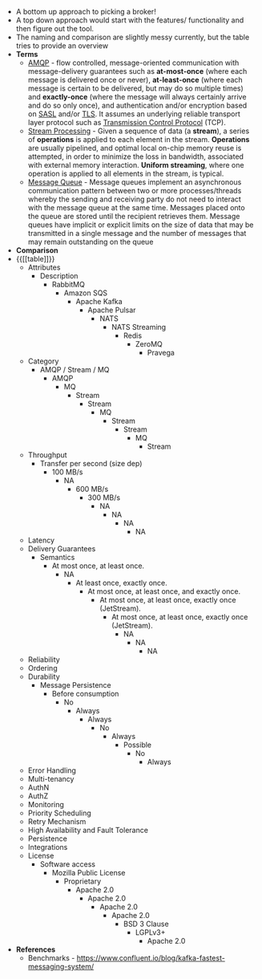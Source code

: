 - A bottom up approach to picking a broker!
- A top down approach would start with the features/ functionality and then figure out the tool.
- The naming and comparison are slightly messy currently, but the table tries to provide an overview
- **Terms**
    - [AMQP](https://en.wikipedia.org/wiki/Advanced_Message_Queuing_Protocol) - flow controlled, message-oriented communication with message-delivery guarantees such as __at-most-once__ (where each message is delivered once or never), __at-least-once__ (where each message is certain to be delivered, but may do so multiple times) and __exactly-once__ (where the message will always certainly arrive and do so only once), and authentication and/or encryption based on [SASL](https://en.wikipedia.org/wiki/Simple_Authentication_and_Security_Layer) and/or [TLS](https://en.wikipedia.org/wiki/Transport_Layer_Security). It assumes an underlying reliable transport layer protocol such as [Transmission Control Protocol](https://en.wikipedia.org/wiki/Transmission_Control_Protocol) (TCP).
    - [Stream Processing](https://en.wikipedia.org/wiki/Stream_processing) - Given a sequence of data (a __stream__), a series of __operations__ is applied to each element in the stream. __Operations__ are usually pipelined, and optimal local on-chip memory reuse is attempted, in order to minimize the loss in bandwidth, associated with external memory interaction. __Uniform streaming__, where one operation is applied to all elements in the stream, is typical. 
    - [Message Queue](https://en.wikipedia.org/wiki/Message_queue) - Message queues implement an asynchronous communication pattern between two or more processes/threads whereby the sending and receiving party do not need to interact with the message queue at the same time. Messages placed onto the queue are stored until the recipient retrieves them.  Message queues have implicit or explicit limits on the size of data that may be transmitted in a single message and the number of messages that may remain outstanding on the queue
- **Comparison** 
- {{[[table]]}}
    - Attributes
        - Description
            - RabbitMQ
                - Amazon SQS
                    - Apache Kafka
                        - Apache Pulsar
                            - NATS
                                - NATS Streaming
                                    - Redis
                                        - ZeroMQ
                                            - Pravega
    - Category
        - AMQP / Stream / MQ
            - AMQP
                - MQ
                    - Stream
                        - Stream
                            - MQ
                                - Stream
                                    - Stream
                                        - MQ
                                            - Stream
    - Throughput
        - Transfer per second (size dep)
            - 100 MB/s
                - NA
                    - 600 MB/s
                        - 300 MB/s
                            - NA
                                - NA
                                    - NA
                                        - NA
    - Latency
    - Delivery Guarantees
        - Semantics
            - At most once, at least once.
                - NA
                    - At least once, exactly once.
                        - At most once, at least once, and exactly once.
                            - At most once, at least once, exactly once (JetStream).
                                - At most once, at least once, exactly once  (JetStream).
                                    - NA
                                        - NA
                                            - NA
    - Reliability
    - Ordering
    - Durability
        - Message Persistence
            - Before consumption
                - No
                    - Always
                        - Always
                            - No
                                - Always
                                    - Possible
                                        - No
                                            - Always
    - Error Handling
    - Multi-tenancy
    - AuthN
    - AuthZ
    - Monitoring
    - Priority Scheduling
    - Retry Mechanism
    - High Availability and Fault Tolerance
    - Persistence
    - Integrations
    - License
        - Software access
            - Mozilla Public License
                - Proprietary
                    - Apache 2.0
                        - Apache 2.0
                            - Apache 2.0
                                - Apache 2.0
                                    - BSD 3 Clause
                                        - LGPLv3+
                                            - Apache 2.0
- **References**
    - Benchmarks - https://www.confluent.io/blog/kafka-fastest-messaging-system/

